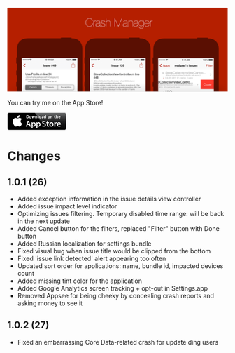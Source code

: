 ![Hey There](/Resources/GitHub/splash.png)

You can try me on the App Store!

![Get me](/Resources/GitHub/app-store-badge.png)

# Changes

## 1.0.1 (26)

* Added exception information in the issue details view controller
* Added issue impact level indicator
* Optimizing issues filtering. Temporary disabled time range: will be back in the next update
* Added Cancel button for the filters, replaced "Filter" button with Done button
* Added Russian localization for settings bundle
* Fixed visual bug when issue title would be clipped from the bottom
* Fixed 'issue link detected' alert appearing too often
* Updated sort order for applications: name, bundle id, impacted devices count
* Added missing tint color for the application
* Added Google Analytics screen tracking + opt-out in Settings.app
* Removed Appsee for being cheeky by concealing crash reports and asking money to see it

## 1.0.2 (27)

* Fixed an embarrassing Core Data-related crash for update ding users